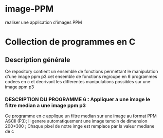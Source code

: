 # image-PPM
realiser une application d'images PPM

# Collection de programmes en C

## Description générale

Ce repository contient un ensemble de fonctions permettant le manipulation d'une image ppm p3.cet ensemble de fonctions regroupe en 6 programmes codees en c et decrivant les differentes manipulations possibles sur une image ppm p3

###  DESCRIPTION DU PROGRAMME 6 : Appliquer a une image le filtre median a une image ppm p3
  Ce programme en c applique un filtre median sur une image au format PPM ASCII (P3);
  Il genere automatiquement une image temoin de dimension 200*300 ;
  Chaque pixel de notre imge est remplace par la valeur mediane de c

